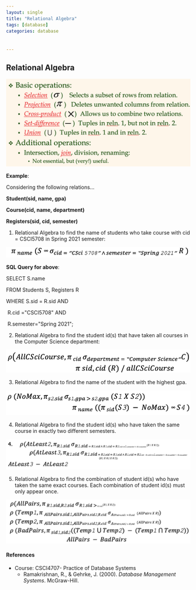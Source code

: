 ```yaml
---
layout: single
title: "Relational Algebra"
tags: [database]
categories: database


---
```


## Relational Algebra

![image-20211218055501407](/assets/images/image-20211218055501407.png)

**Example**:

Considering the following relations...

**Student(sid, name, gpa)** 

**Course(cid, name, department)** 

**Registers(sid, cid, semester)**

1. Relational Algebra to find the name of students who take course with cid = CSCI5708 in Spring 2021 semester:

![image-20211218063817351](/assets/images/image-20211218063817351.png)

**SQL Query for above**:

SELECT S.name

FROM Students S, Registers R

WHERE S.sid = R.sid AND

​		R.cid ="CSCI5708" AND 

​		R.semester="Spring 2021";

2. Relational Algebra to find the student id(s) that have taken all courses in the Computer Science department:

![image-20211218065359702](/assets/images/image-20211218065359702.png)

3. Relational Algebra to find the name of the student with the highest gpa. 

![image-20211218065434476](/assets/images/image-20211218065434476.png)

4. Relational Algebra to find the student id(s) who have taken the same course in exactly two different semesters. 

![image-20211218065454254](/assets/images/image-20211218065454254.png)

5. Relational Algebra to find  the  combination  of  student  id(s)  who  have  taken  the  same  exact  courses.  Each combination of student id(s) must only appear once.

![image-20211218065514216](/assets/images/image-20211218065514216.png)





#### References

- Course: CSCI4707- Practice of Database Systems
  - Ramakrishnan, R., & Gehrke, J. (2000). *Database Management Systems*. McGraw-Hill. 


